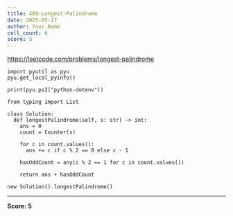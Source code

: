 ```yaml
---
title: 409-Longest-Palindrome
date: 2025-05-17
author: Your Name
cell_count: 6
score: 5
---
```


https://leetcode.com/problems/longest-palindrome


```
import pyutil as pyu
pyu.get_local_pyinfo()
```


```
print(pyu.ps2("python-dotenv"))
```


```
from typing import List
```


```
class Solution:
  def longestPalindrome(self, s: str) -> int:
    ans = 0
    count = Counter(s)

    for c in count.values():
      ans += c if c % 2 == 0 else c - 1

    hasOddCount = any(c % 2 == 1 for c in count.values())

    return ans + hasOddCount
```


```
new Solution().longestPalindrome()
```


---
**Score: 5**